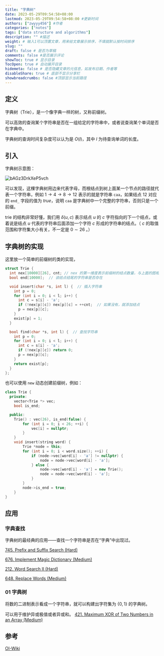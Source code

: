 ```yaml
---
title: "字典树"
date: 2023-05-29T09:54:58+08:00
lastmod: 2023-05-29T09:54:58+08:00 #更新时间
authors: ["zwyyy456"] #作者
categories: ["notes"]
tags: ["data structure and algorithms"]
description: "" #描述
weight: # 输入1可以顶置文章，用来给文章展示排序，不填就默认按时间排序
slug: ""
draft: false # 是否为草稿
comments: false #是否展示评论
showToc: true # 显示目录
TocOpen: true # 自动展开目录
hidemeta: false # 是否隐藏文章的元信息，如发布日期、作者等
disableShare: true # 底部不显示分享栏
showbreadcrumbs: false #顶部显示当前路径
---
```

## 定义
字典树（Trie），是一个像字典一样的树，又称前缀树。

可以高效的查询某个字符串是否在一组给定的字符串中，或者说查询某个单词是否在字典中。

字典树的查询时间复杂度可以认为是 $O(l)$，其中 $l$ 为待查询单词的长度。

## 引入
字典树示意图：

![bAGz3DrkXeP5vch](https://pic-upyun.zwyyy456.tech/smms/2023-12-26-065821.jpg)

可以发现，这棵字典树用边来代表字母，而根结点到树上面某一个节点的路径就代表一个字符串，例如 $1\rightarrow 4\rightarrow 8\rightarrow 12$ 表示的就是字符串 `caa`，如果结点 $12$ 对应的 `end_` 字段的值为 $true$，说明 `caa` 是字典树中一个完整的字符串，否则只是一个前缀。

trie 的结构非常好懂，我们用 $\delta(u,c)$ 表示结点 $u$ 的 $c$ 字符指向的下一个结点，或着说是结点 $u$ 代表的字符串后面添加一个字符 $c$ 形成的字符串的结点。（ $c$ 的取值范围和字符集大小有关，不一定是 $0\sim 26$ 。）

## 字典树的实现
这里放一个简单的前缀树的类的实现，
```cpp
struct Trie {
  int nex[10000][26], cnt; // nex 的第一维度表示前缀树的结点数量，与上面的图相对应
  bool end[10000];  // 该结点结尾的字符串是否存在

  void insert(char *s, int l) {  // 插入字符串
    int p = 0;
    for (int i = 0; i < l; i++) {
      int c = s[i] - 'a';
      if (!nex[p][c]) nex[p][c] = ++cnt;  // 如果没有，就添加结点
      p = nex[p][c];
    }
    exist[p] = 1;
  }

  bool find(char *s, int l) {  // 查找字符串
    int p = 0;
    for (int i = 0; i < l; i++) {
      int c = s[i] - 'a';
      if (!nex[p][c]) return 0;
      p = nex[p][c];
    }
    return exist[p];
  }
};
```

也可以使用 `new` 动态创建前缀树，例如：
```cpp
class Trie {
  private:
    vector<Trie *> vec;
    bool is_end;

  public:
  	Trie() : vec(26), is_end(false) {
        for (int i = 0; i < 26; ++i) {
  			vec[i] = nullptr;
  		}
  	}
  	void insert(string word) {
  		Trie *node = this;
  		for (int i = 0; i < word.size(); ++i) {
  			if (node->vec[word[i] - 'a'] != nullptr) {
  				node = node->vec[word[i] - 'a'];
  			} else {
  				node->vec[word[i] - 'a'] = new Trie();
  				node = node->vec[word[i] - 'a'];
  			}
  		}
  		node->is_end = true;
  	}
}
```

## 应用
### 字典查找
字典树的最经典的应用——查找一个字符串是否在“字典”中出现过。

[745. Prefix and Suffix Search (Hard)](https://leetcode.com/problems/prefix-and-suffix-search/)

[676. Implement Magic Dictionary (Medium)](https://leetcode.com/problems/implement-magic-dictionary/)

[212. Word Search II (Hard)](https://leetcode.com/problems/word-search-ii/)

[648. Replace Words (Medium)](https://leetcode.com/problems/replace-words/)

### 01 字典树
将数的二进制表示看成一个字符串，就可以构建出字符集为 $\{0, 1\}$ 的字典树。

可以用于维护异或极值或者异或和。
[421. Maximum XOR of Two Numbers in an Array (Medium)](https://leetcode.com/problems/maximum-xor-of-two-numbers-in-an-array/)



## 参考
[OI-Wiki](https://oi-wiki.org/string/trie/)


